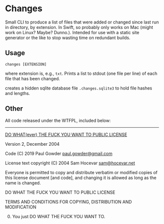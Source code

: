 # Changes

Small CLI to produce a list of files that were added or changed since last run in directory, by extension.  In Swift, so probably only works on Mac (might work on Linux?  Maybe?  Dunno.).  Intended for use with a static site generator or the like to stop wasting time on redundant builds.


## Usage

```
changes [EXTENSION]
```

where extension is, e.g., `txt`.  Prints a list to stdout (one file per line) of each file that has been changed.

creates a hidden sqlite database file `.changes.sqlite3` to hold file hashes and lengths.

## Other

All code released under the WTFPL, included below:

<hr>

[DO WHAT(ever) THE FUCK YOU WANT TO PUBLIC LICENSE](http://www.wtfpl.net/) 

Version 2, December 2004 

Code (C) 2019 Paul Gowder <paul.gowder@gmail.com>

License text copyright (C) 2004 Sam Hocevar <sam@hocevar.net> 

Everyone is permitted to copy and distribute verbatim or modified 
copies of this license document [and code], and changing it is allowed as long 
as the name is changed. 

DO WHAT THE FUCK YOU WANT TO PUBLIC LICENSE 

TERMS AND CONDITIONS FOR COPYING, DISTRIBUTION AND MODIFICATION 

0. You just DO WHAT THE FUCK YOU WANT TO.
